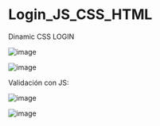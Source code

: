 # Login_JS_CSS_HTML
Dinamic CSS LOGIN

![image](https://user-images.githubusercontent.com/19364556/190256875-42ae28b9-aef7-4038-9b69-7abea4d58bf0.png)

![image](https://user-images.githubusercontent.com/19364556/190256996-87fd825a-e53e-48aa-8fa5-a28aef2b4c85.png)

Validación con JS:

![image](https://user-images.githubusercontent.com/19364556/190259818-7edaca0c-5558-437f-8c2c-6bb359083eb8.png)

![image](https://user-images.githubusercontent.com/19364556/190259854-7fa58d76-f2cb-449e-aa58-6a742773c803.png)



